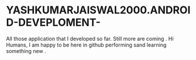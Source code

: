# YASHKUMARJAISWAL2000.ANDROID-DEVEPLOMENT-
All those application that I developed so far. Still more are coming .
Hi Humans,
I am happy to be here in github performing sand learning something new .
